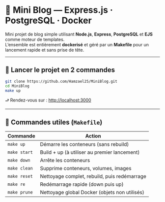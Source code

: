 # 📝 Mini Blog — Express.js · PostgreSQL · Docker

Mini projet de blog simple utilisant **Node.js**, **Express**, **PostgreSQL** et **EJS** comme moteur de templates.  
L’ensemble est entièrement **dockerisé** et géré par un **Makefile** pour un lancement rapide et sans prise de tête.

---

## 🚀 Lancer le projet en 2 commandes

```bash
git clone https://github.com/Hamzael25/MiniBlog.git
cd MiniBlog
make up
```

⮐️ Rendez-vous sur : [http://localhost:3000](http://localhost:3000)

---

## 💠 Commandes utiles (`Makefile`)

| Commande        | Action                                                  |
|----------------|---------------------------------------------------------|
| `make up`       | Démarre les conteneurs (sans rebuild)                  |
| `make start`    | Build + up (à utiliser au premier lancement)           |
| `make down`     | Arrête les conteneurs                                  |
| `make clean`    | Supprime conteneurs, volumes, images                   |
| `make reset`    | Nettoyage complet, rebuild, puis redémarrage           |
| `make re`       | Redémarrage rapide (down puis up)                      |
| `make prune`    | Nettoyage global Docker (objets non utilisés)          |

